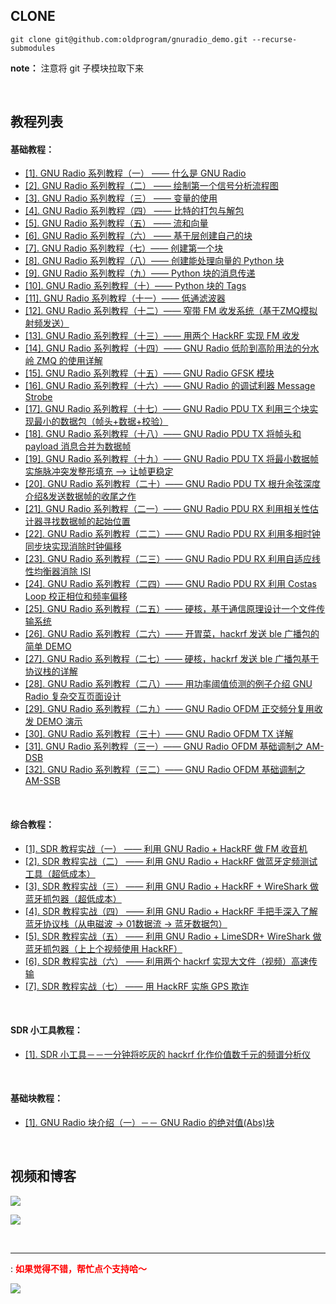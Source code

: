 ## CLONE

```shell
git clone git@github.com:oldprogram/gnuradio_demo.git --recurse-submodules
```

**note：** 注意将 git 子模块拉取下来

</br>

## 教程列表

#### 基础教程：

- [[1]. GNU Radio 系列教程（一） —— 什么是 GNU Radio][JC1]
- [[2]. GNU Radio 系列教程（二） —— 绘制第一个信号分析流程图][JC2]
- [[3]. GNU Radio 系列教程（三） —— 变量的使用][JC3] 
- [[4]. GNU Radio 系列教程（四） —— 比特的打包与解包][JC4]
- [[5]. GNU Radio 系列教程（五） —— 流和向量][JC5]
- [[6]. GNU Radio 系列教程（六） —— 基于层创建自己的块][JC6]
- [[7]. GNU Radio 系列教程（七）—— 创建第一个块][JC7]
- [[8]. GNU Radio 系列教程（八）—— 创建能处理向量的 Python 块][JC8]
- [[9]. GNU Radio 系列教程（九）—— Python 块的消息传递][JC9]
- [[10]. GNU Radio 系列教程（十）—— Python 块的 Tags][JC10]
- [[11]. GNU Radio 系列教程（十一）—— 低通滤波器][JC11]
- [[12]. GNU Radio 系列教程（十二）—— 窄带 FM 收发系统（基于ZMQ模拟射频发送）][JC12]
- [[13]. GNU Radio 系列教程（十三）—— 用两个 HackRF 实现 FM 收发][JC13]
- [[14]. GNU Radio 系列教程（十四）—— GNU Radio 低阶到高阶用法的分水岭 ZMQ 的使用详解][JC14]	
- [[15]. GNU Radio 系列教程（十五）—— GNU Radio GFSK 模块][JC15]
- [[16]. GNU Radio 系列教程（十六）—— GNU Radio 的调试利器 Message Strobe][JC16]
- [[17]. GNU Radio 系列教程（十七）—— GNU Radio PDU TX 利用三个块实现最小的数据包（帧头+数据+校验）][JC17]
- [[18]. GNU Radio 系列教程（十八）—— GNU Radio PDU TX 将帧头和 payload 消息合并为数据帧][JC18]    
- [[19]. GNU Radio 系列教程（十九）—— GNU Radio PDU TX 将最小数据帧实施脉冲突发整形填充 --> 让帧更稳定][JC19]    
- [[20]. GNU Radio 系列教程（二十）—— GNU Radio PDU TX 根升余弦深度介绍&发送数据帧的收尾之作][JC20]    
- [[21]. GNU Radio 系列教程（二一）—— GNU Radio PDU RX 利用相关性估计器寻找数据帧的起始位置][JC21]    
- [[22]. GNU Radio 系列教程（二二）—— GNU Radio PDU RX 利用多相时钟同步块实现消除时钟偏移][JC22]    
- [[23]. GNU Radio 系列教程（二三）—— GNU Radio PDU RX 利用自适应线性均衡器消除 ISI][JC23]    
- [[24]. GNU Radio 系列教程（二四）—— GNU Radio PDU RX 利用 Costas Loop 校正相位和频率偏移][JC24]    
- [[25]. GNU Radio 系列教程（二五）—— 硬核，基于通信原理设计一个文件传输系统][JC25]    
- [[26]. GNU Radio 系列教程（二六）—— 开胃菜，hackrf 发送 ble 广播包的简单 DEMO][JC26]    
- [[27]. GNU Radio 系列教程（二七）—— 硬核，hackrf 发送 ble 广播包基于协议栈的详解][JC27]    
- [[28]. GNU Radio 系列教程（二八）—— 用功率阈值侦测的例子介绍 GNU Radio 复杂交互页面设计][JC28]    
- [[29]. GNU Radio 系列教程（二九）—— GNU Radio OFDM 正交频分复用收发 DEMO 演示][JC29]    
- [[30]. GNU Radio 系列教程（三十）—— GNU Radio OFDM TX 详解][JC30]    
- [[31]. GNU Radio 系列教程（三一）—— GNU Radio OFDM 基础调制之 AM-DSB][JC31]    
- [[32]. GNU Radio 系列教程（三二）—— GNU Radio OFDM 基础调制之 AM-SSB][JC32]    


</br>

#### 综合教程：

- [[1]. SDR 教程实战（一） —— 利用 GNU Radio + HackRF 做 FM 收音机][JCX1]
- [[2]. SDR 教程实战（二） —— 利用 GNU Radio + HackRF 做蓝牙定频测试工具（超低成本）][JCX2]
- [[3]. SDR 教程实战（三） —— 利用 GNU Radio + HackRF + WireShark 做蓝牙抓包器（超低成本）][JCX3]
- [[4]. SDR 教程实战（四） —— 利用 GNU Radio + HackRF 手把手深入了解蓝牙协议栈（从电磁波 -> 01数据流 -> 蓝牙数据包）][JCX4]
- [[5]. SDR 教程实战（五） —— 利用 GNU Radio + LimeSDR+ WireShark 做蓝牙抓包器（上上个视频使用 HackRF）][JCX5]
- [[6]. SDR 教程实战（六） —— 利用两个 hackrf 实现大文件（视频）高速传输][JCX6]     
- [[7]. SDR 教程实战（七） —— 用 HackRF 实施 GPS 欺诈][JCX7]     


</br>

#### SDR 小工具教程：

- [[1]. SDR 小工具－－一分钟将吃灰的 hackrf 化作价值数千元的频谱分析仪][JCT1]    

</br>

#### 基础块教程：

- [[1]. GNU Radio 块介绍（一）－－ GNU Radio 的绝对值(Abs)块][JCK1]

</br>


## 视频和博客

[![][pbilibili]][#bilibili]

[![][pcnblog]][#cnblog]

</br>

---
: <font color=#FF000> **如果觉得不错，帮忙点个支持哈～**  </font>

![][px]


[JC1]:https://www.cnblogs.com/zjutlitao/p/16648432.html
[JC2]:https://www.cnblogs.com/zjutlitao/p/16655824.html#top
[JC3]:https://www.bilibili.com/video/BV1o14y1s7Km/?spm_id_from=333.788&vd_source=84f94348691c2906fc1038d54989b7e0
[JC4]:https://www.bilibili.com/video/BV1NG4y1z7mt/?spm_id_from=333.788&vd_source=84f94348691c2906fc1038d54989b7e0
[JC5]:https://www.bilibili.com/video/BV1me411u7jm/?spm_id_from=333.788&vd_source=84f94348691c2906fc1038d54989b7e0
[JC6]:https://www.bilibili.com/video/BV1814y1e7ZU/?spm_id_from=333.788&vd_source=84f94348691c2906fc1038d54989b7e0
[JC7]:https://www.bilibili.com/video/BV18V4y1g7i9/?spm_id_from=333.788&vd_source=84f94348691c2906fc1038d54989b7e0
[JC8]:https://www.bilibili.com/video/BV1MB4y1n7od/?spm_id_from=333.788&vd_source=84f94348691c2906fc1038d54989b7e0
[JC9]:https://www.bilibili.com/video/BV1DN4y1N7n1/?spm_id_from=333.788&vd_source=84f94348691c2906fc1038d54989b7e0
[JC10]:https://www.bilibili.com/video/BV1uW4y1v77Y/?spm_id_from=333.788&vd_source=84f94348691c2906fc1038d54989b7e0
[JC11]:https://www.bilibili.com/video/BV1L14y187iU/?spm_id_from=333.788&vd_source=84f94348691c2906fc1038d54989b7e0
[JC12]:https://www.bilibili.com/video/BV1ZW4y177AN/?spm_id_from=333.788&vd_source=84f94348691c2906fc1038d54989b7e0
[JC13]:https://www.bilibili.com/video/BV1TM41177Bj/?spm_id_from=333.788&vd_source=84f94348691c2906fc1038d54989b7e0
[JC14]:https://www.cnblogs.com/zjutlitao/p/17354483.html
[JC15]:https://www.bilibili.com/video/BV1ji4y1q7f9/?vd_source=84f94348691c2906fc1038d54989b7e0
[JC16]:https://www.bilibili.com/video/BV1Ye411h7bF/?spm_id_from=333.788&vd_source=84f94348691c2906fc1038d54989b7e0
[JC17]:https://www.bilibili.com/video/BV18Z421U7H8/?vd_source=84f94348691c2906fc1038d54989b7e0
[JC18]:https://www.bilibili.com/video/BV1oi421Z7BZ/?vd_source=84f94348691c2906fc1038d54989b7e0
[JC19]:https://www.bilibili.com/video/BV14x4y1D7mP/?vd_source=84f94348691c2906fc1038d54989b7e0     
[JC20]:https://www.bilibili.com/video/BV1Bp421y72W/?vd_source=84f94348691c2906fc1038d54989b7e0
[JC21]:https://www.bilibili.com/video/BV1bw4m117SW/?vd_source=84f94348691c2906fc1038d54989b7e0
[JC22]:https://www.bilibili.com/video/BV1rC41177hP/?vd_source=84f94348691c2906fc1038d54989b7e0
[JC23]:https://www.bilibili.com/video/BV15y411e7jh/?vd_source=84f94348691c2906fc1038d54989b7e0
[JC24]:https://www.bilibili.com/video/BV1jr421w7mj/?vd_source=84f94348691c2906fc1038d54989b7e0
[JC25]:https://www.bilibili.com/video/BV1rz421a7Vc/?vd_source=84f94348691c2906fc1038d54989b7e0    
[JC26]:https://www.bilibili.com/video/BV1VT421k7cA/?vd_source=84f94348691c2906fc1038d54989b7e0    
[JC27]:https://www.bilibili.com/video/BV1WWv1emEvA/?vd_source=84f94348691c2906fc1038d54989b7e0
[JC28]:https://www.bilibili.com/video/BV1pxYye6Eav/?vd_source=84f94348691c2906fc1038d54989b7e0    
[JC29]:https://www.bilibili.com/video/BV1AXc3ecETY/?vd_source=84f94348691c2906fc1038d54989b7e0   
[JC30]:https://www.bilibili.com/video/BV1B8c6eBERW/?vd_source=84f94348691c2906fc1038d54989b7e0    
[JC31]:https://www.bilibili.com/video/BV1ruwPegELP?vd_source=84f94348691c2906fc1038d54989b7e0    
[JC32]:https://www.bilibili.com/video/BV158fYYBEj3?vd_source=84f94348691c2906fc1038d54989b7e0           


[JCT1]:https://www.bilibili.com/video/BV1YS421R75M/?vd_source=84f94348691c2906fc1038d54989b7e0

[JCX1]:https://www.bilibili.com/video/BV1eP4y1f7rc/?spm_id_from=333.788&vd_source=84f94348691c2906fc1038d54989b7e0
[JCX2]:https://www.bilibili.com/video/BV1ft4y1L7Ve/?spm_id_from=333.788&vd_source=84f94348691c2906fc1038d54989b7e0
[JCX3]:https://www.bilibili.com/video/BV1ta4y157VV/?spm_id_from=333.788&vd_source=84f94348691c2906fc1038d54989b7e0
[JCX4]:https://www.bilibili.com/video/BV18h4y1Y7mf/?vd_source=84f94348691c2906fc1038d54989b7e0
[JCX5]:https://www.bilibili.com/video/BV1Q84y1D7tZ/?spm_id_from=333.999.0.0
[JCX6]:https://www.bilibili.com/video/BV1NJ4m1M7H3/?spm_id_from=333.1007.0.0&vd_source=84f94348691c2906fc1038d54989b7e0
[JCX7]:https://www.bilibili.com/video/BV1sZWjerEP3/?vd_source=84f94348691c2906fc1038d54989b7e0
[JCK1]:https://www.bilibili.com/video/BV14K411Y7Jb/?spm_id_from=333.788&vd_source=84f94348691c2906fc1038d54989b7e0

[pbilibili]:https://tuchuang.beautifulzzzz.com:3000/?path=/e3/5aaaa5db7dfd1139793c6726f82cfc.png
[#bilibili]:https://www.bilibili.com/video/BV1eP4y1f7rc/?spm_id_from=333.788&vd_source=84f94348691c2906fc1038d54989b7e0
[pcnblog]:https://tuchuang.beautifulzzzz.com:3000/?path=/54/dd7438c03d1467afdc10bfa0dc5e72.png
[#cnblog]:https://www.cnblogs.com/zjutlitao/category/759824.html
[px]:https://tuchuang.beautifulzzzz.com:3000/?path=/7b/24abbb1cf6f0bee204045d1f3bdb34.png
